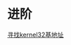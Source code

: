 # 进阶

[寻找kernel32基地址](%E8%BF%9B%E9%98%B6%2004526e59b08344dfa4dcf7b42bea4313/%E5%AF%BB%E6%89%BEkernel32%E5%9F%BA%E5%9C%B0%E5%9D%80%20f35bae69088f4b2e82c6e787448c5a66.md)